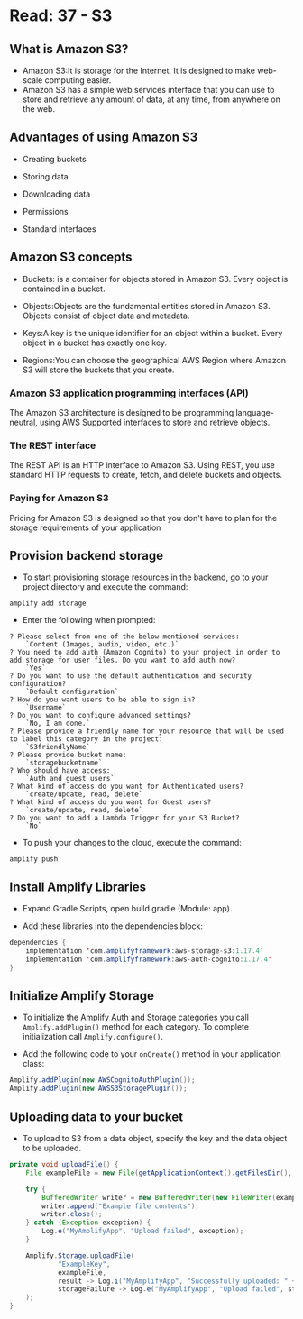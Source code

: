 
# Read: 37 - S3

## What is Amazon S3?

- Amazon S3:It is storage for the Internet. It is designed to make web-scale computing easier.
- Amazon S3 has a simple web services interface that you can use to store and retrieve any amount of data, at any time, from anywhere on the web.

## Advantages of using Amazon S3

- Creating buckets

- Storing data

- Downloading data

- Permissions

- Standard interfaces

## Amazon S3 concepts

- Buckets: is a container for objects stored in Amazon S3. Every object is contained in a bucket.

- Objects:Objects are the fundamental entities stored in Amazon S3. Objects consist of object data and metadata.

- Keys:A key is the unique identifier for an object within a bucket. Every object in a bucket has exactly one key.

- Regions:You can choose the geographical AWS Region where Amazon S3 will store the buckets that you create.

### Amazon S3 application programming interfaces (API)

The Amazon S3 architecture is designed to be programming language-neutral, using AWS Supported interfaces to store and retrieve objects.

### The REST interface

The REST API is an HTTP interface to Amazon S3. Using REST, you use standard HTTP requests to create, fetch, and delete buckets and objects.

### Paying for Amazon S3

Pricing for Amazon S3 is designed so that you don't have to plan for the storage requirements of your application
## Provision backend storage

- To start provisioning storage resources in the backend, go to your project directory and execute the command:


`amplify add storage`

- Enter the following when prompted:

```CLI
? Please select from one of the below mentioned services:
    `Content (Images, audio, video, etc.)`
? You need to add auth (Amazon Cognito) to your project in order to add storage for user files. Do you want to add auth now?
    `Yes`
? Do you want to use the default authentication and security configuration?
    `Default configuration`
? How do you want users to be able to sign in?
    `Username`
? Do you want to configure advanced settings?
    `No, I am done.`
? Please provide a friendly name for your resource that will be used to label this category in the project:
    `S3friendlyName`
? Please provide bucket name:
    `storagebucketname`
? Who should have access:
    `Auth and guest users`
? What kind of access do you want for Authenticated users?
    `create/update, read, delete`
? What kind of access do you want for Guest users?
    `create/update, read, delete`
? Do you want to add a Lambda Trigger for your S3 Bucket?
    `No`
```

- To push your changes to the cloud, execute the command:

`amplify push`

## Install Amplify Libraries

- Expand Gradle Scripts, open build.gradle (Module: app).

- Add these libraries into the dependencies block:

```java
dependencies {
    implementation 'com.amplifyframework:aws-storage-s3:1.17.4'
    implementation 'com.amplifyframework:aws-auth-cognito:1.17.4'
}
```

## Initialize Amplify Storage

- To initialize the Amplify Auth and Storage categories you call `Amplify.addPlugin()` method for each category. To complete initialization call `Amplify.configure()`.

- Add the following code to your `onCreate()` method in your application class:

```java
Amplify.addPlugin(new AWSCognitoAuthPlugin());
Amplify.addPlugin(new AWSS3StoragePlugin());
```

## Uploading data to your bucket

- To upload to S3 from a data object, specify the key and the data object to be uploaded.

```java
private void uploadFile() {
    File exampleFile = new File(getApplicationContext().getFilesDir(), "ExampleKey");

    try {
        BufferedWriter writer = new BufferedWriter(new FileWriter(exampleFile));
        writer.append("Example file contents");
        writer.close();
    } catch (Exception exception) {
        Log.e("MyAmplifyApp", "Upload failed", exception);
    }

    Amplify.Storage.uploadFile(
            "ExampleKey",
            exampleFile,
            result -> Log.i("MyAmplifyApp", "Successfully uploaded: " + result.getKey()),
            storageFailure -> Log.e("MyAmplifyApp", "Upload failed", storageFailure)
    );
}

```
